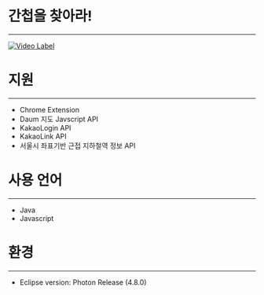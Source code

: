 # 간첩을 찾아라!
---
[![Video Label](http://img.youtube.com/vi/uLR1RNqJ1Mw/0.jpg)](https://youtu.be/GoBE7Rcq_ks) 
 
# 지원
---
- Chrome Extension
- Daum 지도 Javscript API
- KakaoLogin API
- KakaoLink API
- 서울시 좌표기반 근접 지하철역 정보 API 

# 사용 언어
---
- Java
- Javascript

# 환경
---
- Eclipse version: Photon Release (4.8.0)
